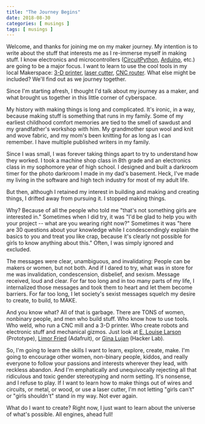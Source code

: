 ```yaml
---
title: "The Journey Begins"
date: 2018-08-30
categories: [ musings ]
tags: [ musings ]
---
```


Welcome, and thanks for joining me on my maker journey. My intention is
to write about the stuff that interests me as I re-immerse myself in
making stuff. I know electronics and microcontrollers
([CircuitPython][circuitpython], [Arduino][arduino], etc.) are going
to be a major focus. I want to learn to use the cool tools in my local
Makerspace: [3-D printer][3dprinter], [laser cutter][lasercutter],
[CNC router][cncrouter]. What else might be included? We'll find out as we
journey together.

Since I'm starting afresh, I thought I'd talk about my journey as a
maker, and what brought us together in this little corner of cyberspace.

My history with making things is long and complicated. It's ironic, in a
way, because making stuff is something that runs in my family. Some of
my earliest childhood comfort memories are tied to the smell of sawdust
and my grandfather's workshop with him. My grandmother spun wool and
knit and wove fabric, and my mom's been knitting for as long as I can
remember. I have multiple published writers in my family.

Since I was small, I was forever taking things apart to try to
understand how they worked. I took a machine shop class in 8th grade and
an electronics class in my sophomore year of high school. I designed and
built a darkroom timer for the photo darkroom I made in my dad's
basement. Heck, I've made my living in the software and high tech
industry for most of my adult life.

But then, although I retained my interest in building and making and
creating things, I drifted away from pursuing it. I stopped making
things.

Why? Because of all the people who told me "that's not something girls
are interested in." Sometimes when I did try, it was "I'd be glad to
help you with your project -- what are you wearing right now?" Sometimes
it was "here are 30 questions about your knowledge while I
condescendingly explain the basics to you and treat you like crap,
because it's clearly not possible for girls to know anything about
this." Often, I was simply ignored and excluded.

The messages were clear, unambiguous, and invalidating: People can be
makers or women, but not both. And if I dared to try, what was in store
for me was invalidation, condescension, disbelief, and sexism. Message
received, loud and clear. For far too long and in too many parts of my
life, I internalized those messages and took them to heart and let them
become barriers. For far too long, I let society's sexist messages
squelch my desire to create, to build, to MAKE.

And you know what? All of that is garbage. There are TONS of women,
nonbinary people, and men who build stuff. Who know how to use tools.
Who weld, who run a CNC mill and a 3-D printer. Who create robots and
electronic stuff and mechanical gizmos. Just look at
[E. Louise Larson][louise-larson] (Prototype),
[Limor Fried][limor-fried] (Adafruit), or
[Gina Lujan][gina-lujan] (Hacker Lab).

So, I'm going to learn the skills I want to learn, explore, create,
make. I'm going to encourage other women, non-binary people, kiddos, and
really everyone to follow your passions and interests wherever they
lead, with reckless abandon. And I'm emphatically and unequivocally
rejecting all that ridiculous and toxic gender stereotyping and norm
setting. It's nonsense, and I refuse to play. If I want to learn how to
make things out of wires and circuits, or metal, or wood, or use a laser
cutter, I'm not letting "girls can't" or "girls shouldn't" stand in my
way. Not ever again.

What do I want to create? Right now, I just want to learn about the
universe of what's possible. All engines, ahead full!

[3dprinter]: https://en.wikipedia.org/wiki/3D_printing
[arduino]: https://www.arduino.cc/
[circuitpython]: https://www.circuitpython.org/
[cncrouter]: https://en.wikipedia.org/wiki/CNC_router
[gina-lujan]: https://hackerlab.org/en/directory/profile/24535519/gina-lujan
[lasercutter]: https://en.wikipedia.org/wiki/Laser_cutting
[limor-fried]: https://www.adafruit.com/about
[louise-larson]: http://louiselarson.com/
